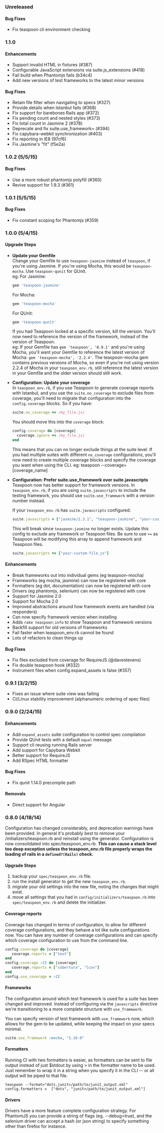 ### Unreleased

#### Bug Fixes

* Fix teaspoon cli environment checking


### 1.1.0

#### Enhancements

* Support invalid HTML in fixtures (#387)
* Configurable JavaScript extensions via suite.js_extensions (#418)
* Fail build when Phantomjs fails (b34c4)
* Add new versions of test frameworks to the latest minor versions

#### Bug Fixes

* Retain file filter when navigating to specs (#327)
* Provide details when Istanbul fails (#368)
* Fix support for barebones Rails app (#372)
* Fix pending count and nested styles (#373)
* Fix total count in Jasmine 2 (#378)
* Deprecate and fix suite.use_framework= (#394)
* Fix capybara-webkit synchronization (#403)
* Fix reporting in IE8 (97cf6)
* Fix Jasmine's "fit" (f5e2a)


### 1.0.2 (5/5/15)

#### Bug Fixes

* Use a more robust phantomjs polyfill (#360)
* Revive support for 1.9.3 (#361)


### 1.0.1 (5/5/15)

#### Bug Fixes

* Fix constant scoping for Phantomjs (#359)


### 1.0.0 (5/4/15)

#### Upgrade Steps

- **Update your Gemfile**<br>
  Change your Gemfile to use `teaspoon-jasmine` instead of `teaspoon`, if you're using Jasmine. If you're using Mocha, this would be `teaspoon-mocha`. Use `teaspoon-qunit` for QUnit.<br>
  eg: For Jasmine:
  ```ruby
  gem 'teaspoon-jasmine'
  ```
  For Mocha:
  ```ruby
  gem 'teaspoon-mocha'
  ```
  For QUnit:
  ```ruby
  gem 'teaspoon-qunit'
  ```

  If you had Teaspoon locked at a specific version, kill the version. You'll now need to reference the version of the framework, instead of the version of Teaspoon.<br>
  eg: If your Gemfile has `gem 'teaspoon', '0.9.1'` and you're using Mocha, you'll want your Gemfile to reference the latest version of Mocha: `gem 'teaspoon-mocha', '2.2.4'`. The teaspoon-mocha gem contains previous versions of Mocha, so even if you're not using version 2.2.4 of Mocha in your `teaspoon_env.rb`, still reference the latest version in your Gemfile and the older version should still work.

- **Configuration: Update your coverage**<br>
  In `teaspoon_env.rb`, if you use Teaspoon to generate coverage reports with Istanbul, and you use the `suite.no_coverage` to exclude files from coverage, you'll need to migrate that configuration into the `config.coverage` blocks. So if you have:

  ```ruby
  suite.no_coverage += /my_file.js/
  ```

  You should move this into the `coverage` block:

  ```ruby
  config.coverage do |coverage|
    coverage.ignore += /my_file.js/
  end
  ```

  This means that you can no longer exclude things at the suite level. If you had multiple suites with different `no_coverage` configurations, you'll now need to create multiple coverage blocks and specify the coverage you want when using the CLI.
  eg: teaspoon --coverage=[coverage_name]

- **Configuration: Prefer suite.use_framework over suite.javascripts**<br>
  Teaspoon now has better support for framework versions. In `teaspoon_env.rb`, if you are using `suite.javascripts` to include the testing framework, you should use `suite.use_framework` with a version number instead.

  If your `teaspoon_env.rb` has `suite.javascripts` configured:

  ```ruby
  suite.javascripts = ["jasmine/1.3.1", "teaspoon-jasmine", "your-custom-file.js"]
  ```

  This will break since `teaspoon-jasmine` no longer exists. Update this config to exclude any framework or Teaspoon files. Be sure to use `+=` as Teaspoon will be modifying this array to append framework and Teaspoon files.

  ```ruby
  suite.javascripts += ["your-custom-file.js"]
  ```

#### Enhancements

* Break frameworks out into individual gems (eg teaspoon-mocha)
* Frameworks (eg mocha, jasmine) can now be registered with core
* Formatters (eg dot, documentation) can now be registered with core
* Drivers (eg phantomjs, selenium) can now be registered with core
* Support for Jasmine 2.0
* Support for Mocha 2.0
* Improved abstractions around how framework events are handled (via responders)
* Can now specify framework version when installing
* Adds `rake teaspoon:info` to show Teaspoon and framework versions
* Backfill support for old versions of frameworks
* Fail faster when teaspoon_env.rb cannot be found
* Lots of refactors to clean things up

#### Bug Fixes

* Fix files excluded from coverage for RequireJS (@davestevens)
* Fix double teaspoon hook (#332)
* Instrument files when config.expand_assets is false (#357)


### 0.9.1 (3/2/15)

* Fixes an issue where suite view was failing
* CI/Linux stability improvement (alphanumeric ordering of spec files)


### 0.9.0 (2/24/15)

#### Enhancements

* Add `expand_assets` suite configuration to control spec compilation
* Provide QUnit tests with a default `equal` message
* Support cli reusing running Rails server
* Add support for Capybara Webkit
* Better support for RequireJS
* Add RSpec HTML formatter

#### Bug Fixes

* Fix qunit 1.14.0 precompile path

#### Removals

* Direct support for Angular


### 0.8.0 (4/18/14)

Configuration has changed considerably, and deprecation warnings have been provided. In general it's probably best to remove your /initializers/teaspoon.rb and reinstall using the generator. Configuration is now consolidated into spec/teaspoon_env.rb. **This can cause a stack level too deep exception unless the teaspoon_env.rb file properly wraps the loading of rails in a `defined?(Rails)` check.**

#### Upgrade Steps

1. backup your `spec/teaspoon_env.rb` file.
2. run the install generator to get the new `teaspoon_env.rb`.
3. migrate your old settings into the new file, noting the changes that might exist.
4. move all settings that you had in `config/initializers/teaspoon.rb` into `spec/teaspoon_env.rb` and delete the initializer.

#### Coverage reports

Coverage has changed in terms of configuration, to allow for different coverage configurations, and they behave a lot like suite configurations now. You can have any number of coverage configurations and can specify which coverage configuration to use from the command line.

```ruby
config.coverage do |coverage|
   coverage.reports = ["text"]
end
config.coverage :CI do |coverage|
   coverage.reports = ["cobertura", "lcov"]
end
config.use_coverage = :CI
```

#### Frameworks

The configuration around which test framework is used for a suite has been changed and improved. Instead of configuring via the `javascripts` directive we're transitioning to a more complete structure with `use_framework`.

You can specify version of test framework with `use_framework` now, which allows for the gem to be updated, while keeping the impact on your specs minimal.

```ruby
suite.use_framework :mocha, "1.10.0"
```

#### Formatters

Running CI with two formatters is easier, as formatters can be sent to file output instead of just $stdout by using > in the formatter name to be used. Just remember to wrap it in a string when you specify it in the CLI -- or all output will be piped to that file.

```
teaspoon --format="dots,junit>/path/to/junit_output.xml"
config.formatters =  ["dots", "junit>/path/to/junit_output.xml"]
```

#### Drivers

Drivers have a more feature complete configuration strategy. For PhantomJS you can provide a string of flags (eg. --debug=true), and the selenium driver can accept a hash (or json string) to specify something other than firefox for instance.

